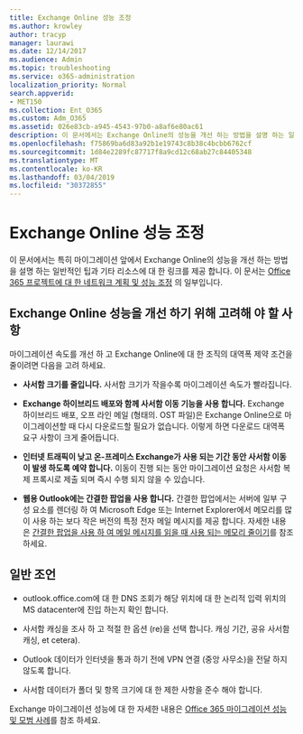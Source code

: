```yaml
---
title: Exchange Online 성능 조정
ms.author: krowley
author: tracyp
manager: laurawi
ms.date: 12/14/2017
ms.audience: Admin
ms.topic: troubleshooting
ms.service: o365-administration
localization_priority: Normal
search.appverid:
- MET150
ms.collection: Ent_O365
ms.custom: Adm_O365
ms.assetid: 026e83cb-a945-4543-97b0-a8af6e80ac61
description: 이 문서에서는 Exchange Online의 성능을 개선 하는 방법을 설명 하는 일반적인 팁과 기타 리소스에 대 한 링크를 제공 합니다.
ms.openlocfilehash: f75869ba6d83a92b1e19743c8b38c4bcbb6762cf
ms.sourcegitcommit: 1d84e2289fc87717f8a9cd12c68ab27c84405348
ms.translationtype: MT
ms.contentlocale: ko-KR
ms.lasthandoff: 03/04/2019
ms.locfileid: "30372855"
---
```

# <a name="tune-exchange-online-performance"></a>Exchange Online 성능 조정

이 문서에서는 특히 마이그레이션 앞에서 Exchange Online의 성능을 개선 하는 방법을 설명 하는 일반적인 팁과 기타 리소스에 대 한 링크를 제공 합니다. 이 문서는 [Office 365 프로젝트에 대 한 네트워크 계획 및 성능 조정](https://aka.ms/tune) 의 일부입니다.
   
## <a name="things-to-consider-in-order-to-improve-exchange-online-performance"></a>Exchange Online 성능을 개선 하기 위해 고려해 야 할 사항

마이그레이션 속도를 개선 하 고 Exchange Online에 대 한 조직의 대역폭 제약 조건을 줄이려면 다음을 고려 하세요.
  
- **사서함 크기를 줄입니다.** 사서함 크기가 작을수록 마이그레이션 속도가 빨라집니다. 
    
- **Exchange 하이브리드 배포와 함께 사서함 이동 기능을 사용 합니다.** Exchange 하이브리드 배포, 오프 라인 메일 (형태의. OST 파일)은 Exchange Online으로 마이그레이션할 때 다시 다운로드할 필요가 없습니다. 이렇게 하면 다운로드 대역폭 요구 사항이 크게 줄어듭니다. 
    
- **인터넷 트래픽이 낮고 온-프레미스 Exchange가 사용 되는 기간 동안 사서함 이동이 발생 하도록 예약 합니다.** 이동이 진행 되는 동안 마이그레이션 요청은 사서함 복제 프록시로 제출 되며 즉시 수행 되지 않을 수 있습니다. 
    
- **웹용 Outlook에는 간결한 팝업을 사용 합니다.** 간결한 팝업에서는 서버에 일부 구성 요소를 렌더링 하 여 Microsoft Edge 또는 Internet Explorer에서 메모리를 많이 사용 하는 보다 작은 버전의 특정 전자 메일 메시지를 제공 합니다. 자세한 내용은 [간결한 팝업을 사용 하 여 메일 메시지를 읽을 때 사용 되는 메모리 줄이기](https://support.office.com/article/a6d6ba01-2562-4c3d-a8f1-78748dd506cf)를 참조 하세요.


## <a name="general-advice"></a>일반 조언

- outlook.office.com에 대 한 DNS 조회가 해당 위치에 대 한 논리적 입력 위치의 MS datacenter에 진입 하는지 확인 합니다.

- 사서함 캐싱을 조사 하 고 적절 한 옵션 (re)을 선택 합니다. 캐싱 기간, 공유 사서함 캐싱, et cetera).

- Outlook 데이터가 인터넷을 통과 하기 전에 VPN 연결 (중앙 사무소)을 전달 하지 않도록 합니다.

- 사서함 데이터가 폴더 및 항목 크기에 대 한 제한 사항을 준수 해야 합니다.
    
Exchange 마이그레이션 성능에 대 한 자세한 내용은 [Office 365 마이그레이션 성능 및 모범 사례](https://support.office.com/article/d9acb371-fd6c-4c14-aa8e-db5cbe39aa57)를 참조 하세요.
  

